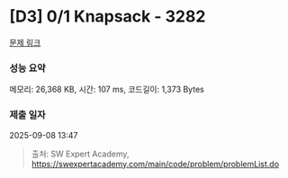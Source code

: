 # [D3] 0/1 Knapsack - 3282 

[문제 링크](https://swexpertacademy.com/main/code/problem/problemDetail.do?contestProbId=AWBJAVpqrzQDFAWr) 

### 성능 요약

메모리: 26,368 KB, 시간: 107 ms, 코드길이: 1,373 Bytes

### 제출 일자

2025-09-08 13:47



> 출처: SW Expert Academy, https://swexpertacademy.com/main/code/problem/problemList.do